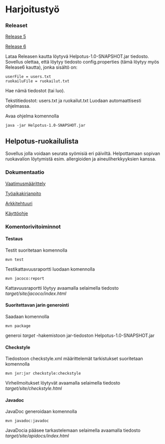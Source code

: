 # Harjoitustyö

### Releaset
[Release 5](https://github.com/KilpiV/ot-harjoitustyo/releases/tag/viikko5)

[Release 6](https://github.com/KilpiV/ot-harjoitustyo/releases/tag/viikko6)

Lataa Releasen kautta löytyvä Helpotus-1.0-SNAPSHOT.jar tiedosto.
Sovellus olettaa, että löytyy tiedosto config.properties (tämä löytyy myös Release6 kautta), jonka sisältö on:
```
userFile = users.txt
ruokailuFile = ruokailut.txt
```
Hae nämä tiedostot (tai luo).

Tekstitiedostot: users.txt ja ruokailut.txt
Luodaan automaattisesti ohjelmassa. 

Avaa ohjelma komennolla
```
java -jar Helpotus-1.0-SNAPSHOT.jar
```

## Helpotus-ruokailulista

Sovellus jolla voidaan seurata syömisiä eri päiviltä. Helpottamaan sopivan ruokavalion löytymistä esim. allergioiden ja aineuliherkkyyksien kanssa. 


### Dokumentaatio

[Vaatimusmäärittely](https://github.com/KilpiV/ot-harjoitustyo/blob/master/Dokumentaatio/Vaatimusm%C3%A4%C3%A4rittely_Helpotus.md)

[Työaikakirjanpito](https://github.com/KilpiV/ot-harjoitustyo/blob/master/Dokumentaatio/Ty%C3%B6aikakirjanpito.md)

[Arkkitehtuuri](https://github.com/KilpiV/ot-harjoitustyo/blob/master/Dokumentaatio/arkkitehtuuri.md)

[Käyttöohje](https://github.com/KilpiV/ot-harjoitustyo/blob/master/Dokumentaatio/K%C3%A4ytt%C3%B6ohje.md)
### Komentorivitoiminnot

#### Testaus

Testit suoritetaan komennolla

```
mvn test
```

Testikattavuusraportti luodaan komennolla

```
mvn jacoco:report
```
Kattavuusraportti löytyy avaamalla selaimella tiedosto *target/site/jacoco/index.html*


#### Suoritettavan jarin generointi

Saadaan komennolla

```
mvn package
```
generoi *target* -hakemistoon jar-tiedoston Helpotus-1.0-SNAPSHOT.jar


#### Checkstyle

Tiedostoon checkstyle.xml määrittelemät tarkistukset suoritetaan komennolla

```
mvn jxr:jxr checkstyle:checkstyle
```

Virheilmoitukset löytyvät avaamalla selaimella tiedosto *target/site/checkstyle.html*

#### Javadoc

JavaDoc generoidaan komennolla

```
mvn javadoc:javadoc
```

JavaDocia pääsee tarkastelemaan selaimella avaamalla tiedosto *target/site/apidocs/index.html*

